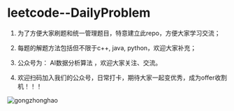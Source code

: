 # leetcode--DailyProblem
1. 为了方便大家刷题和统一管理题目，特意建立此repo，方便大家学习交流；

2. 每题的解题方法包括但不限于c++, java, python，欢迎大家补充；

3. 公众号为： AI数据分析算法 ，欢迎大家关注、交流。

4. 欢迎扫码加入我们的公众号，日常打卡，期待大家一起变优秀，成为offer收割机！！！

![gongzhonghao](https://github.com/hanlaoshi/leetcode-One-topic-per-day/blob/master/img-storage/gongzhonghao.jpg?raw=true)
